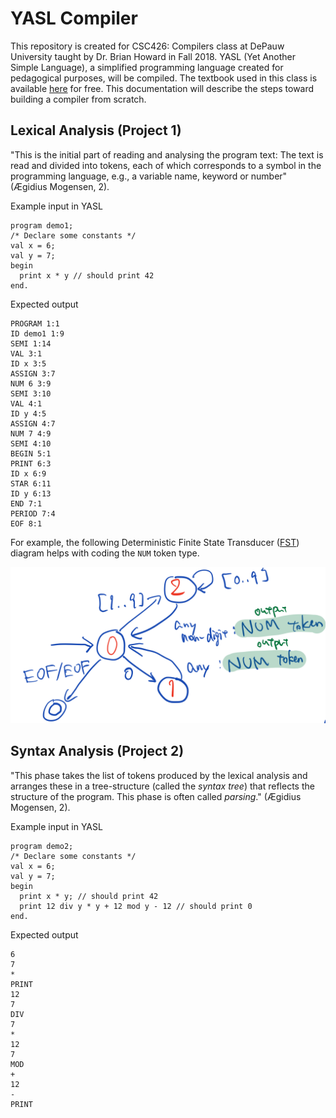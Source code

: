 # YASL Compiler
This repository is created for CSC426: Compilers class at DePauw University taught by Dr. Brian Howard in Fall 2018.
YASL (Yet Another Simple Language), a simplified programming language created for pedagogical purposes, will be compiled. The textbook used in this class is available [here](http://hjemmesider.diku.dk/~torbenm/Basics/basics_lulu2.pdf) for free. This documentation will describe the steps toward building a compiler from scratch.

## Lexical Analysis (Project 1)
"This is the initial part of reading and analysing the program text: The text is read and divided into tokens, each of which corresponds to a symbol in the programming language, e.g., a variable name, keyword or number" (Ægidius Mogensen, 2).

Example input in YASL
```
program demo1;
/* Declare some constants */
val x = 6;
val y = 7;
begin
  print x * y // should print 42
end.
```
Expected output
```
PROGRAM 1:1
ID demo1 1:9
SEMI 1:14
VAL 3:1
ID x 3:5
ASSIGN 3:7
NUM 6 3:9
SEMI 3:10
VAL 4:1
ID y 4:5
ASSIGN 4:7
NUM 7 4:9
SEMI 4:10
BEGIN 5:1
PRINT 6:3
ID x 6:9
STAR 6:11
ID y 6:13
END 7:1
PERIOD 7:4
EOF 8:1
```

For example, the following Deterministic Finite State Transducer ([FST](http://web.cs.ucdavis.edu/~rogaway/classes/120/spring13/eric-transducers.pdf)) diagram helps with coding the `NUM` token type.

![](https://github.com/ShutoAraki/YASL-Compiler/blob/master/doc/images/FST_num.png)

## Syntax Analysis (Project 2)
"This phase takes the list of tokens produced by the lexical analysis and arranges these in a tree-structure (called the *syntax tree*) that reflects the structure of the program. This phase is often called *parsing*." (Ægidius Mogensen, 2).

Example input in YASL
```
program demo2;
/* Declare some constants */
val x = 6;
val y = 7;
begin
  print x * y; // should print 42
  print 12 div y * y + 12 mod y - 12 // should print 0
end.
```
Expected output
```
6
7
*
PRINT
12
7
DIV
7
*
12
7
MOD
+
12
-
PRINT
```
